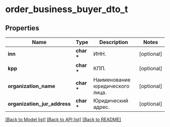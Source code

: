 # order_business_buyer_dto_t

## Properties
Name | Type | Description | Notes
------------ | ------------- | ------------- | -------------
**inn** | **char \*** | ИНН. | [optional] 
**kpp** | **char \*** | КПП. | [optional] 
**organization_name** | **char \*** | Наименование юридического лица. | [optional] 
**organization_jur_address** | **char \*** | Юридический адрес. | [optional] 

[[Back to Model list]](../README.md#documentation-for-models) [[Back to API list]](../README.md#documentation-for-api-endpoints) [[Back to README]](../README.md)


